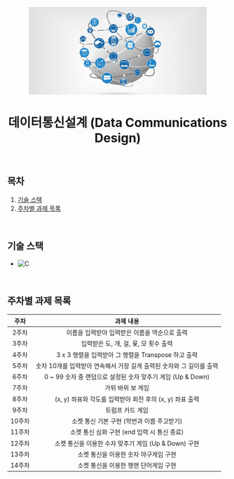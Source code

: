 <div align="center">
  <br />
  <img src="./images/data_communication_logo.jpg" alt="Data Communication" height="200px" />
  <br />
  <h1>데이터통신설계 (Data Communications Design)</h1>
  <br />
</div>

## 목차

1. [기술 스택](#기술-스택)
2. [주차별 과제 목록](#주차별-과제-목록)

<br />

## 기술 스택

- ![C](https://img.shields.io/badge/-C-A8B9CC?&logo=c&logoColor=white)

<br />

## 주차별 과제 목록

|  주차  |                              과제 내용                               |
| :----: | :------------------------------------------------------------------: |
| 2주차  |            이름을 입력받아 입력받은 이름을 역순으로 출력             |
| 3주차  |                입력받은 도, 개, 걸, 윷, 모 횟수 출력                 |
| 4주차  |         3 x 3 행렬을 입력받아 그 행렬을 Transpose 하고 출력          |
| 5주차  | 숫자 10개를 입력받아 연속해서 가장 길게 출력된 숫자와 그 길이를 출력 |
| 6주차  |     0 ~ 99 숫자 중 랜덤으로 설정된 숫자 맞추기 게임 (Up & Down)      |
| 7주차  |                          가위 바위 보 게임                           |
| 8주차  |       (x, y) 좌표와 각도를 입력받아 회전 후의 (x, y) 좌표 출력       |
| 9주차  |                           트럼프 카드 게임                           |
| 10주차 |              소켓 통신 기본 구현 (학번과 이름 주고받기)              |
| 11주차 |             소켓 통신 심화 구현 (end 입력 시 통신 종료)              |
| 12주차 |         소켓 통신을 이용한 수자 맞추기 게임 (Up & Down) 구현         |
| 13주차 |                소켓 통신을 이용한 숫자 야구게임 구현                 |
| 14주차 |                소켓 통신을 이용한 행맨 단어게임 구현                 |
